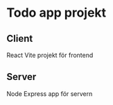 # Todo app projekt

## Client
React Vite projekt för frontend

## Server
Node Express app för servern
